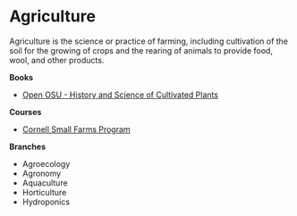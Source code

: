 # Agriculture

Agriculture is the science or practice of farming, including cultivation of the soil for the growing of crops and the rearing of animals to provide food, wool, and other products.

**Books**

* [Open OSU - History and Science of Cultivated Plants ](https://open.oregonstate.education/cultivatedplants/)

**Courses**

* [Cornell Small Farms Program](https://smallfarms.cornell.edu)

**Branches**

* Agroecology
* Agronomy
* Aquaculture
* Horticulture
* Hydroponics
